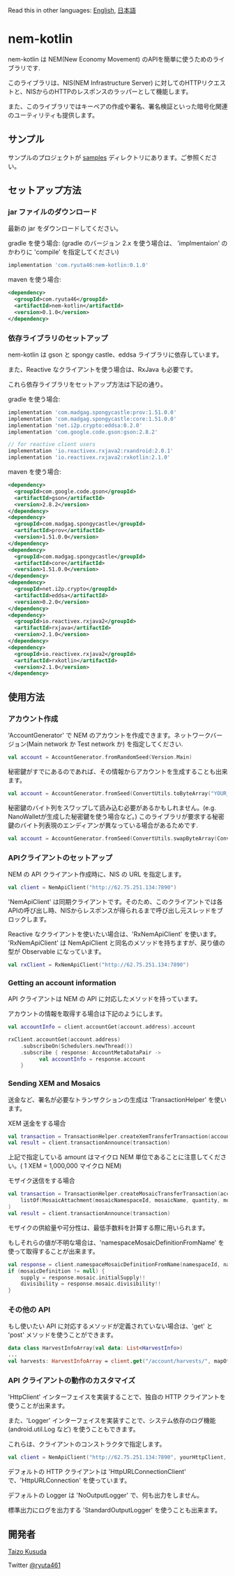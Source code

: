 
Read this in other languages: [English](README.md), [日本語](README.ja.md)

# nem-kotlin

nem-kotlin は NEM(New Economy Movement) のAPIを簡単に使うためのライブラリです.

このライブラリは、NIS(NEM Infrastructure Server) に対してのHTTPリクエストと、NISからのHTTPのレスポンスのラッパーとして機能します。

また、このライブラリではキーペアの作成や署名、署名検証といった暗号化関連のユーティリティも提供します。

## サンプル

サンプルのプロジェクトが [samples](samples) ディレクトリにあります。ご参照ください。

## セットアップ方法

### jar ファイルのダウンロード

最新の jar をダウンロードしてください。

gradle を使う場合: (gradle のバージョン 2.x を使う場合は、 'implmentaion' のかわりに 'compile' を指定してください)

```gradle
implementation 'com.ryuta46:nem-kotlin:0.1.0'
```

maven を使う場合:

```xml
<dependency>
  <groupId>com.ryuta46</groupId>
  <artifactId>nem-kotlin</artifactId>
  <version>0.1.0</version>
</dependency>
```

### 依存ライブラリのセットアップ

nem-kotlin は gson と spongy castle、eddsa ライブラリに依存しています。

また、Reactive なクライアントを使う場合は、RxJava も必要です。

これら依存ライブラリをセットアップ方法は下記の通り。

gradle を使う場合:

```gradle
implementation 'com.madgag.spongycastle:prov:1.51.0.0'
implementation 'com.madgag.spongycastle:core:1.51.0.0'
implementation 'net.i2p.crypto:eddsa:0.2.0'
implementation 'com.google.code.gson:gson:2.8.2'

// for reactive client users
implementation 'io.reactivex.rxjava2:rxandroid:2.0.1'
implementation 'io.reactivex.rxjava2:rxkotlin:2.1.0'
```

maven を使う場合:

```xml
<dependency>
  <groupId>com.google.code.gson</groupId>
  <artifactId>gson</artifactId>
  <version>2.8.2</version>
</dependency>
<dependency>
  <groupId>com.madgag.spongycastle</groupId>
  <artifactId>prov</artifactId>
  <version>1.51.0.0</version>
</dependency>
<dependency>
  <groupId>com.madgag.spongycastle</groupId>
  <artifactId>core</artifactId>
  <version>1.51.0.0</version>
</dependency>
<dependency>
  <groupId>net.i2p.crypto</groupId>
  <artifactId>eddsa</artifactId>
  <version>0.2.0</version>
</dependency>
<dependency>
  <groupId>io.reactivex.rxjava2</groupId>
  <artifactId>rxjava</artifactId>
  <version>2.1.0</version>
</dependency>
<dependency>
  <groupId>io.reactivex.rxjava2</groupId>
  <artifactId>rxkotlin</artifactId>
  <version>2.1.0</version>
</dependency>
```


## 使用方法

### アカウント作成

'AccountGenerator' で NEM のアカウントを作成できます。ネットワークバージョン(Main network か Test network か) を指定してください.

```kotlin
val account = AccountGenerator.fromRandomSeed(Version.Main)
```

秘密鍵がすでにあるのであれば、その情報からアカウントを生成することも出来ます。
```kotlin
val account = AccountGenerator.fromSeed(ConvertUtils.toByteArray("YOUR_PRIVATE_KEY"), Version.Main)
```

秘密鍵のバイト列をスワップして読み込む必要があるかもしれません。(e.g. NanoWalletが生成した秘密鍵を使う場合など。)
このライブラリが要求する秘密鍵のバイト列表現のエンディアンが異なっている場合があるためです.

```kotlin
val account = AccountGenerator.fromSeed(ConvertUtils.swapByteArray(ConvertUtils.toByteArray("NANO_WALLET_PRIVATE_KEY")), Version.Main)
```

### APIクライアントのセットアップ

NEM の API クライアント作成時に、NIS の URL を指定します。

```kotlin
val client = NemApiClient("http://62.75.251.134:7890")
```

'NemApiClient' は同期クライアントです。そのため、このクライアントでは各APIの呼び出し時、NISからレスポンスが得られるまで呼び出し元スレッドをブロックします。

Reactive なクライアントを使いたい場合は、'RxNemApiClient' を使います。
'RxNemApiClient' は NemApiClient と同名のメソッドを持ちますが、戻り値の型が Observable になっています。

```kotlin
val rxClient = RxNemApiClient("http://62.75.251.134:7890")
```


### Getting an account information

API クライアントは NEM の API に対応したメソッドを持っています。

アカウントの情報を取得する場合は下記のようにします。

```kotlin
val accountInfo = client.accountGet(account.address).account
```

```kotlin
rxClient.accountGet(account.address)
    .subscribeOn(Schedulers.newThread())
    .subscribe { response: AccountMetaDataPair ->
          val accountInfo = response.account
    }
```

### Sending XEM and Mosaics

送金など、署名が必要なトランザクションの生成は 'TransactionHelper' を使います。

XEM 送金をする場合
```kotlin
val transaction = TransactionHelper.createXemTransferTransaction(account, receiverAddress, amount)
val result = client.transactionAnnounce(transaction)
```

上記で指定している amount はマイクロ NEM 単位であることに注意してください。( 1 XEM = 1,000,000 マイクロ NEM)

モザイク送信をする場合
```kotlin
val transaction = TransactionHelper.createMosaicTransferTransaction(account, receiverAddress,
    listOf(MosaicAttachment(mosaicNamespaceId, mosaicName, quantity, mosaicSupply, mosaicDivisibility))
)
val result = client.transactionAnnounce(transaction)
```

モザイクの供給量や可分性は、最低手数料を計算する際に用いられます。

もしそれらの値が不明な場合は、'namespaceMosaicDefinitionFromName' を使って取得することが出来ます。

```kotlin
val response = client.namespaceMosaicDefinitionFromName(namespaceId, name)
if (mosaicDefinition != null) {
    supply = response.mosaic.initialSupply!!
    divisibility = response.mosaic.divisibility!!
}
```

### その他の API

もし使いたい API に対応するメソッドが定義されていない場合は、'get' と 'post' メソッドを使うことができます。

```kotlin
data class HarvestInfoArray(val data: List<HarvestInfo>)
...
val harvests: HarvestInfoArray = client.get("/account/harvests/", mapOf("address" to account.address")
```

### API クライアントの動作のカスタマイズ

'HttpClient' インターフェイスを実装することで、独自の HTTP クライアントを使うことが出来ます。

また、'Logger' インターフェイスを実装すことで、システム依存のログ機能(android.util.Log など) を使うこともできます。

これらは、クライアントのコンストラクタで指定します。
```kotlin
val client = NemApiClient("http://62.75.251.134:7890", yourHttpClient, yourLogger)
```

デフォルトの HTTP クライアントは 'HttpURLConnectionClient' で、'HttpURLConnection' を使っています。

デフォルトの Logger は 'NoOutputLogger' で、何も出力をしません。

標準出力にログを出力する 'StandardOutputLogger' を使うことも出来ます。


## 開発者

[Taizo Kusuda](https://ryuta46.com)

Twitter [@ryuta461](https://twitter.com/ryuta461)

